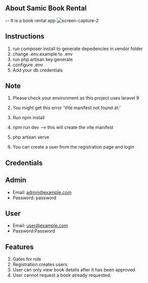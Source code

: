 

## About Samic Book Rental

-- It is a book rental app
![screen-capture-2](https://user-images.githubusercontent.com/8981082/211166600-825c9960-3936-4142-bddf-35dcefa3b561.gif)

## Instructions
1. run composer install to generate depedencies in vendor folder
2. change .env.example to .env
3. run php artisan key:generate
4. configure .env
5. Add your db credentials



## Note

1. Please check your environment as this project uses laravel 9 

2.  You might get this error 'Vite manifest not found at:' 
   1. Run npm install

   2. npm run dev --> this will create the vite manifest

   3. php artisan serve

3. You can create a user from the registration page and login


## Credentials

   ## Admin
   - Email: admin@example.com
   - Password: password

   ## User
   - Email: user@example.com
   - Password:Password

## Features
1. Gates for role
2. Registration creates users
3. User can only view book details after it has been approved
4. User cannot request a book already requested.